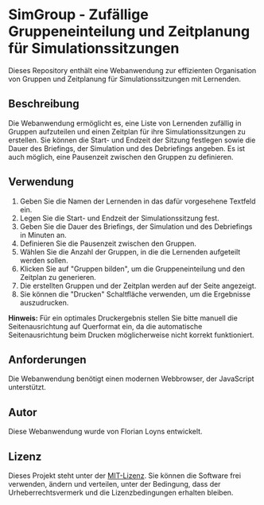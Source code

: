 # SimGroup - Zufällige Gruppeneinteilung und Zeitplanung für Simulationssitzungen

Dieses Repository enthält eine Webanwendung zur effizienten Organisation von Gruppen und Zeitplanung für Simulationssitzungen mit Lernenden.

## Beschreibung

Die Webanwendung ermöglicht es, eine Liste von Lernenden zufällig in Gruppen aufzuteilen und einen Zeitplan für ihre Simulationssitzungen zu erstellen. Sie können die Start- und Endzeit der Sitzung festlegen sowie die Dauer des Briefings, der Simulation und des Debriefings angeben. Es ist auch möglich, eine Pausenzeit zwischen den Gruppen zu definieren.

## Verwendung

1. Geben Sie die Namen der Lernenden in das dafür vorgesehene Textfeld ein.
2. Legen Sie die Start- und Endzeit der Simulationssitzung fest.
3. Geben Sie die Dauer des Briefings, der Simulation und des Debriefings in Minuten an.
4. Definieren Sie die Pausenzeit zwischen den Gruppen.
5. Wählen Sie die Anzahl der Gruppen, in die die Lernenden aufgeteilt werden sollen.
6. Klicken Sie auf "Gruppen bilden", um die Gruppeneinteilung und den Zeitplan zu generieren.
7. Die erstellten Gruppen und der Zeitplan werden auf der Seite angezeigt.
8. Sie können die "Drucken" Schaltfläche verwenden, um die Ergebnisse auszudrucken.

**Hinweis:** Für ein optimales Druckergebnis stellen Sie bitte manuell die Seitenausrichtung auf Querformat ein, da die automatische Seitenausrichtung beim Drucken möglicherweise nicht korrekt funktioniert.

## Anforderungen

Die Webanwendung benötigt einen modernen Webbrowser, der JavaScript unterstützt.

## Autor

Diese Webanwendung wurde von Florian Loyns entwickelt.

## Lizenz

Dieses Projekt steht unter der [MIT-Lizenz](https://github.com/IhrBenutzername/SimGroup-Zufällige-Gruppeneinteilung/blob/main/LICENSE). Sie können die Software frei verwenden, ändern und verteilen, unter der Bedingung, dass der Urheberrechtsvermerk und die Lizenzbedingungen erhalten bleiben.
